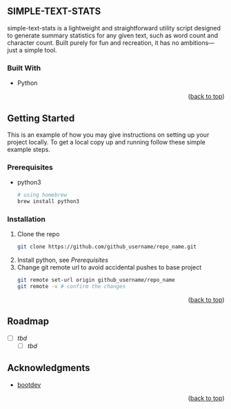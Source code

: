 <!-- TOP LINK -->
<a id="readme-top"></a>

<!-- ABOUT THE PROJECT -->
## SIMPLE-TEXT-STATS

simple-text-stats is a lightweight and straightforward utility script designed to generate summary statistics for any given text, such as word count and character count.
Built purely for fun and recreation, it has no ambitions—just a simple tool.

### Built With

* Python

<p align="right">(<a href="#readme-top">back to top</a>)</p>

<!-- GETTING STARTED -->
## Getting Started

This is an example of how you may give instructions on setting up your project locally.
To get a local copy up and running follow these simple example steps.

### Prerequisites

* python3

  ```sh
  # using homebrew
  brew install python3
  ```

### Installation

1. Clone the repo
   ```sh
   git clone https://github.com/github_username/repo_name.git
   ```
2. Install python, see _Prerequisites_ 
3. Change git remote url to avoid accidental pushes to base project
   ```sh
   git remote set-url origin github_username/repo_name
   git remote -v # confirm the changes
   ```

<p align="right">(<a href="#readme-top">back to top</a>)</p>

<!-- ROADMAP -->
## Roadmap

- [ ] _tbd_ 
    - [ ] _tbd_ 

<!-- ACKNOWLEDGMENTS -->
## Acknowledgments

* [bootdev](https://www.boot.dev)

<p align="right">(<a href="#readme-top">back to top</a>)</p>
